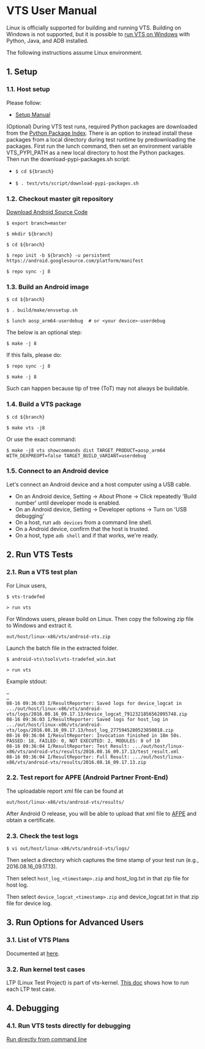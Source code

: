 # VTS User Manual

Linux is officially supported for building and running VTS. Building on Windows is not supported, but it is possible to [run VTS on Windows](#run_vts) with Python, Java, and ADB installed.

The following instructions assume Linux environment.

## 1. Setup

### 1.1. Host setup

Please follow:

* [Setup Manual](setup/index.md)

(Optional)
During VTS test runs, required Python packages are downloaded from the [Python Package Index](https://pypi.python.org/simple/). There is an option to instead install these packages from a local directory during test runtime by predownloading the packages. First run the lunch command, then set an environment variable VTS_PYPI_PATH as a new local directory to host the Python packages. Then run the download-pypi-packages.sh script:

* `$ cd ${branch}`

* `$ . test/vts/script/download-pypi-packages.sh`

### 1.2. Checkout master git repository

[Download Android Source Code](https://source.android.com/source/downloading.html)

`$ export branch=master`

`$ mkdir ${branch}`

`$ cd ${branch}`

`$ repo init -b ${branch} -u persistent https://android.googlesource.com/platform/manifest`

`$ repo sync -j 8`

### 1.3. Build an Android image

`$ cd ${branch}`

`$ . build/make/envsetup.sh`

`$ lunch aosp_arm64-userdebug  # or <your device>-userdebug`

The below is an optional step:

`$ make -j 8`

If this fails, please do:

`$ repo sync -j 8`

`$ make -j 8`

Such can happen because tip of tree (ToT) may not always be buildable.

### 1.4. Build a VTS package

`$ cd ${branch}`

`$ make vts -j8`

Or use the exact command:

`$ make -j8 vts showcommands dist TARGET_PRODUCT=aosp_arm64 WITH_DEXPREOPT=false TARGET_BUILD_VARIANT=userdebug`

### 1.5. Connect to an Android device

Let's connect an Android device and a host computer using a USB cable.

* On an Android device, Setting -> About Phone -> Click repeatedly 'Build number' until developer mode is enabled.
* On an Android device, Setting -> Developer options -> Turn on 'USB debugging'
* On a host, run `adb devices` from a command line shell.
* On a Android device, confirm that the host is trusted.
* On a host, type `adb shell` and if that works, we're ready.

## 2. Run VTS Tests

### <a name="run_vts" /> 2.1. Run a VTS test plan

For Linux users,

`$ vts-tradefed`

`> run vts`

For Windows users, please build on Linux. Then copy the following zip file to Windows and extract it.

`out/host/linux-x86/vts/android-vts.zip`

Launch the batch file in the extracted folder.

`$ android-vts\tools\vts-tradefed_win.bat`

`> run vts`

Example stdout:

```
…
…
08-16 09:36:03 I/ResultReporter: Saved logs for device_logcat in .../out/host/linux-x86/vts/android-vts/logs/2016.08.16_09.17.13/device_logcat_7912321856562095748.zip
08-16 09:36:03 I/ResultReporter: Saved logs for host_log in .../out/host/linux-x86/vts/android-vts/logs/2016.08.16_09.17.13/host_log_2775945280523850018.zip
08-16 09:36:04 I/ResultReporter: Invocation finished in 18m 50s. PASSED: 18, FAILED: 0, NOT EXECUTED: 2, MODULES: 8 of 10
08-16 09:36:04 I/ResultReporter: Test Result: .../out/host/linux-x86/vts/android-vts/results/2016.08.16_09.17.13/test_result.xml
08-16 09:36:04 I/ResultReporter: Full Result: .../out/host/linux-x86/vts/android-vts/results/2016.08.16_09.17.13.zip
```

### 2.2. Test report for APFE (Android Partner Front-End)

The uploadable report xml file can be found at

`out/host/linux-x86/vts/android-vts/results/`

After Android O release, you will be able to upload that xml file to [AFPE](https://partner.android.com)
and obtain a certificate.

### 2.3. Check the test logs

`$ vi out/host/linux-x86/vts/android-vts/logs/`

Then select a directory which captures the time stamp of your test run (e.g., 2016.08.16_09.17.13).

Then select `host_log_<timestamp>.zip` and host_log.txt in that zip file for host log.

Then select `device_logcat_<timestamp>.zip` and device_logcat.txt in that zip file for device log.

## 3. Run Options for Advanced Users

### 3.1. List of VTS Plans

Documented at [here](../tools/vts-tradefed/res/config/plans.md).

### 3.2. Run kernel test cases

LTP (Linux Test Project) is part of vts-kernel.
[This doc](developer_testing/kernel/ltp.md) shows how to run each LTP test case.

## 4. Debugging

### 4.1. Run VTS tests directly for debugging

[Run directly from command line](testcase_develop_manual/run_vts_directly.md)
